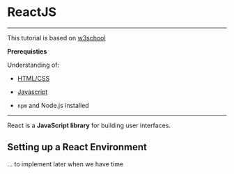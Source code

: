 # ReactJS

***

This tutorial is based on [w3school](https://www.w3schools.com/REACT/react_getstarted.asp) 

**Prerequisties**

Understanding of:

- [HTML/CSS]()
- [Javascript]()


- `npm` and Node.js installed

***

React is a **JavaScript library** for building user interfaces.

## Setting up a React Environment

... to implement later when we have time